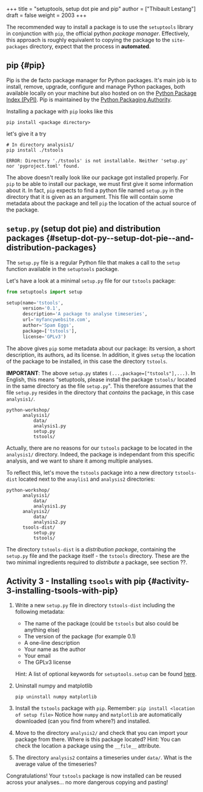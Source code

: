 +++
title = "setuptools, setup dot pie and pip"
author = ["Thibault Lestang"]
draft = false
weight = 2003
+++

The recommended way to install a package is to use the `setuptools` library in conjunction with
`pip`, the official python _package manager_.
Effectively, this approach is roughly equivalent to copying the package to the `site-packages` directory,
expect that the process in **automated**.


## pip {#pip}

Pip is the de facto package manager for Python packages.
It's main job is to install, remove, upgrade, configure and manage Python packages, both available
locally on your machine but also hosted on on the [Python Package Index (PyPI)](https://pypi.org/).
Pip is maintained by the [Python Packaging Authority](https://www.pypa.io/en/latest/).

Installing a package with `pip` looks like this

```shell
pip install <package directory>
```

let's give it a try

```shell
# In directory analysis1/
pip install ./tstools
```

```text
ERROR: Directory './tstools' is not installable. Neither 'setup.py' nor 'pyproject.toml' found.
```

The above doesn't really look like our package got installed properly.
For `pip` to be able to install our package, we must first give it some information about it.
In fact, `pip` expects to find a python file named `setup.py` in the directory that it is
given as an argument. This file will contain some metadata about the package and tell `pip`
the location of the actual source of the package.


## `setup.py` (setup dot pie) and distribution packages {#setup-dot-py--setup-dot-pie--and-distribution-packages}

The `setup.py` file is a regular Python file that makes a call to the `setup` function
available in the `setuptools` package.

Let's have a look at a minimal `setup.py` file for our `tstools` package:

```python
from setuptools import setup

setup(name='tstools',
      version='0.1',
      description='A package to analyse timeseries',
      url='myfancywebsite.com',
      author='Spam Eggs',
      package=['tstools'],
      license='GPLv3')
```

The above gives `pip` some metadata about our package: its version, a short description,
its authors, ad its license.
In addition, it gives `setup` the location of the package to be installed, in this case
the directory `tstools`.

**IMPORTANT**: The above `setup.py` states `(...,package=["tstools"],...)`.
In English, this means "setuptools, please install the package `tstools/` located in the same directory as the file `setup.py`".
This therefore assumes that the file `setup.py` resides in the directory that _contains_ the package, in this case `analysis1/`.

```text
python-workshop/
      analysis1/
  	      data/
  	      analysis1.py
  	      setup.py
  	      tstools/
```

Actually, there are no reasons for our `tstools` package to be located in the `analysis1/` directory.
Indeed, the package is independant from this specific analysis, and we want to share it among multiple analyses.

To reflect this, let's move the `tstools` package into a new directory `tstools-dist` located next to the `anaylis1` and
`analysis2` directories:

```text
python-workshop/
      analysis1/
  	      data/
  	      analysis1.py
      analysis2/
  	      data/
  	      analysis2.py
      tsools-dist/
  	      setup.py
  	      tstools/
```

The directory `tstools-dist` is a _distribution package_, containing the `setup.py` file and the package itself - the `tstools` directory.
These are the two minimal ingredients required to _distribute_ a package, see section ??.


## Activity 3 -  Installing `tsools` with pip {#activity-3-installing-tsools-with-pip}

1.  Write a new `setup.py` file in directory `tstools-dist` including the following metadata:

    -   The name of the package (could be `tstools` but also could be anything else)
    -   The version of the package (for example 0.1)
    -   A one-line description
    -   Your name as the author
    -   Your email
    -   The GPLv3 license

    Hint: A list of optional keywords for `setuptools.setup` can be found [here](https://setuptools.readthedocs.io/en/latest/setuptools.html#new-and-changed-setup-keywords).
2.  Uninstall numpy and matplotlib

    ```shell
    pip uninstall numpy matplotlib
    ```
3.  Install the `tstools` package with `pip`.
    Remember: `pip install <location of setup file>`
    Notice how `numpy` and `matplotlib` are automatically downloaded (can you find from where?)
    and installed.
4.  Move to the directory `analysis2/` and check that you can import your package from there.
    Where is this package located?
    Hint: You can check the location a package using the `__file__` attribute.
5.  The directory `analysis2` contains a timeseries under `data/`. What is the average value
    of the timeseries?

Congratulations! Your `tstools` package is now installed can be reused across your analyses...
no more dangerous copying and pasting!
